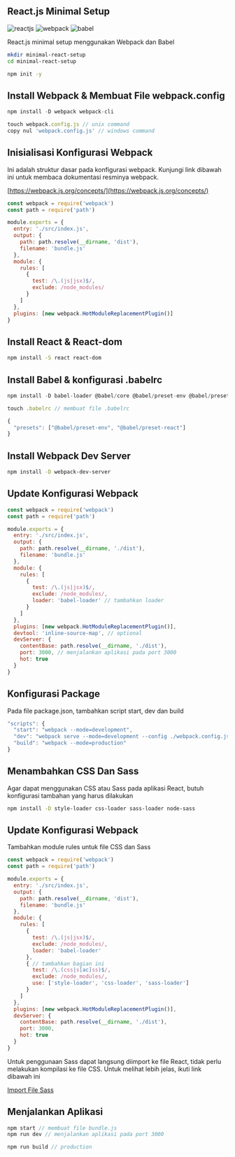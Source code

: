 ## React.js Minimal Setup
![reactjs](https://img.shields.io/badge/reactjs-90e0ef?style=for-the-badge&logo=react&logoColor=black)
![webpack](https://img.shields.io/badge/webpack-006d77?style=for-the-badge&logo=webpack&logoColor=white)
![babel](https://img.shields.io/badge/babel-ffff3f?style=for-the-badge&logo=babel&logoColor=black)
<br>

React.js minimal setup menggunakan Webpack dan Babel<br>
~~~bash
mkdir minimal-react-setup
cd minimal-react-setup

npm init -y
~~~

## Install Webpack & Membuat File webpack.config
~~~javascript
npm install -D webpack webpack-cli

touch webpack.config.js // unix command
copy nul 'webpack.config.js' // windows command
~~~

## Inisialisasi Konfigurasi Webpack
Ini adalah struktur dasar pada konfigurasi webpack. Kunjungi link dibawah ini untuk membaca dokumentasi resminya webpack.<br>

[https://webpack.js.org/concepts/](https://webpack.js.org/concepts/)
~~~javascript
const webpack = require('webpack')
const path = require('path')

module.exports = {
  entry: './src/index.js',
  output: {
    path: path.resolve(__dirname, 'dist'),
    filename: 'bundle.js'
  },
  module: {
    rules: [
      {
        test: /\.(js|jsx)$/,
        exclude: /node_modules/
      }
    ]
  },
  plugins: [new webpack.HotModuleReplacementPlugin()]
}
~~~

## Install React & React-dom
~~~bash
npm install -S react react-dom
~~~

## Install Babel & konfigurasi .babelrc
~~~javascript
npm install -D babel-loader @babel/core @babel/preset-env @babel/preset-react

touch .babelrc // membuat file .babelrc
~~~
~~~javascript
{
  "presets": ["@babel/preset-env", "@babel/preset-react"]
}
~~~

## Install Webpack Dev Server
~~~bash
npm install -D webpack-dev-server
~~~

## Update Konfigurasi Webpack
~~~javascript
const webpack = require('webpack')
const path = require('path')

module.exports = {
  entry: './src/index.js',
  output: {
    path: path.resolve(__dirname, './dist'),
    filename: 'bundle.js'
  },
  module: {
    rules: [
      {
        test: /\.(js|jsx)$/,
        exclude: /node_modules/,
        loader: 'babel-loader' // tambahkan loader
      }
    ]
  },
  plugins: [new webpack.HotModuleReplacementPlugin()],
  devtool: 'inline-source-map', // optional
  devServer: {
    contentBase: path.resolve(__dirname, './dist'),
    port: 3000, // menjalankan aplikasi pada port 3000
    hot: true
  }
}
~~~

## Konfigurasi Package
Pada file package.json, tambahkan script start, dev dan build
~~~javascript
"scripts": {
  "start": "webpack --mode=development",
  "dev": "webpack serve --mode=development --config ./webpack.config.js",
  "build": "webpack --mode=production"
}
~~~

## Menambahkan CSS Dan Sass
Agar dapat menggunakan CSS atau Sass pada aplikasi React, butuh konfigurasi tambahan yang harus dilakukan
~~~bash
npm install -D style-loader css-loader sass-loader node-sass
~~~

## Update Konfigurasi Webpack
Tambahkan module rules untuk file CSS dan Sass
~~~javascript
const webpack = require('webpack')
const path = require('path')

module.exports = {
  entry: './src/index.js',
  output: {
    path: path.resolve(__dirname, 'dist'),
    filename: 'bundle.js'
  },
  module: {
    rules: [
      {
        test: /\.(js|jsx)$/,
        exclude: /node_modules/,
        loader: 'babel-loader'
      },
      { // tambahkan bagian ini
        test: /\.(css|s[ac]ss)$/,
        exclude: /node_modules/,
        use: ['style-loader', 'css-loader', 'sass-loader']
      }
    ]
  },
  plugins: [new webpack.HotModuleReplacementPlugin()],
  devServer: {
    contentBase: path.resolve(__dirname, './dist'),
    port: 3000,
    hot: true
  }
}
~~~
Untuk penggunaan Sass dapat langsung diimport ke file React, tidak perlu melakukan kompilasi ke file CSS. Untuk melihat lebih jelas, ikuti link dibawah ini

[Import File Sass](https://github.com/febriadj/react-minimal-setup/blob/master/src/App.js)

## Menjalankan Aplikasi
~~~javascript
npm start // membuat file bundle.js
npm run dev // menjalankan aplikasi pada port 3000

npm run build // production
~~~